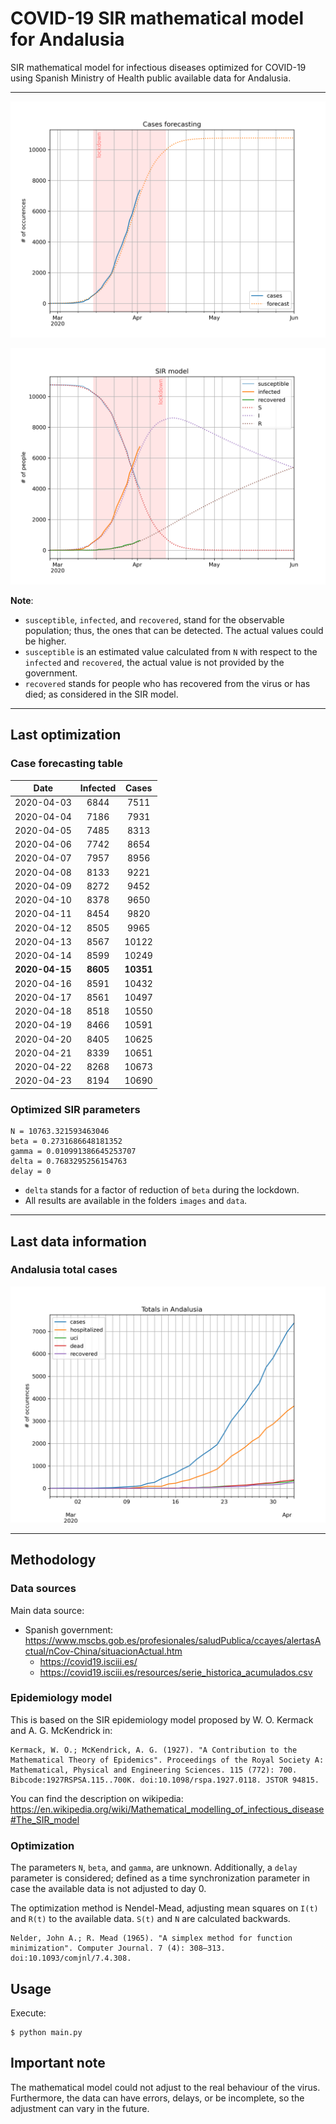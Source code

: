 # COVID-19 SIR mathematical model for Andalusia

SIR mathematical model for infectious diseases optimized for COVID-19 using Spanish Ministry of Health public available data for Andalusia.

-----

![sir-cases](https://github.com/agastalver/sir-covid-19-andalusia/raw/master/images/generated-sir-cases.png "SIR Model Cases")

![sir](https://github.com/agastalver/sir-covid-19-andalusia/raw/master/images/generated-sir.png "SIR Model")

**Note**: 

* `susceptible`, `infected`, and `recovered`, stand for the observable population; thus, the ones that can be detected. The actual values could be higher.
* `susceptible` is an estimated value calculated from `N` with respect to the `infected` and `recovered`, the actual value is not provided by the government.
* `recovered` stands for people who has recovered from the virus or has died; as considered in the SIR model.

-----

## Last optimization

### Case forecasting table

| Date           | Infected  | Cases      |
|:--------------:|:---------:|:----------:|
| 2020-04-03     | 6844      | 7511       |
| 2020-04-04     | 7186      | 7931       |
| 2020-04-05     | 7485      | 8313       |
| 2020-04-06     | 7742      | 8654       |
| 2020-04-07     | 7957      | 8956       |
| 2020-04-08     | 8133      | 9221       |
| 2020-04-09     | 8272      | 9452       |
| 2020-04-10     | 8378      | 9650       |
| 2020-04-11     | 8454      | 9820       |
| 2020-04-12     | 8505      | 9965       |
| 2020-04-13     | 8567      | 10122      |
| 2020-04-14     | 8599      | 10249      |
| **2020-04-15** | **8605**  | **10351**  |
| 2020-04-16     | 8591      | 10432      |
| 2020-04-17     | 8561      | 10497      |
| 2020-04-18     | 8518      | 10550      |
| 2020-04-19     | 8466      | 10591      |
| 2020-04-20     | 8405      | 10625      |
| 2020-04-21     | 8339      | 10651      |
| 2020-04-22     | 8268      | 10673      |
| 2020-04-23     | 8194      | 10690      |

### Optimized SIR parameters

```
N = 10763.321593463046
beta = 0.2731686648181352
gamma = 0.010991386645253707
delta = 0.7683295256154763
delay = 0
```

* `delta` stands for a factor of reduction of `beta` during the lockdown.
* All results are available in the folders `images` and `data`.

-----

## Last data information

### Andalusia total cases

![total](https://github.com/agastalver/sir-covid-19-andalusia/raw/master/images/generated-total.png "Total cases")

-----

## Methodology

### Data sources

Main data source:

* Spanish government: https://www.mscbs.gob.es/profesionales/saludPublica/ccayes/alertasActual/nCov-China/situacionActual.htm
  * https://covid19.isciii.es/
  * https://covid19.isciii.es/resources/serie_historica_acumulados.csv

### Epidemiology model

This is based on the SIR epidemiology model proposed by W. O. Kermack and A. G. McKendrick in:

```
Kermack, W. O.; McKendrick, A. G. (1927). "A Contribution to the Mathematical Theory of Epidemics". Proceedings of the Royal Society A: Mathematical, Physical and Engineering Sciences. 115 (772): 700. Bibcode:1927RSPSA.115..700K. doi:10.1098/rspa.1927.0118. JSTOR 94815.
```

You can find the description on wikipedia: https://en.wikipedia.org/wiki/Mathematical_modelling_of_infectious_disease#The_SIR_model

### Optimization

The parameters `N`, `beta`, and `gamma`, are unknown. Additionally, a `delay` parameter is considered; defined as a time synchronization parameter in case the available data is not adjusted to day 0.

The optimization method is Nendel-Mead, adjusting mean squares on `I(t)` and `R(t)` to the available data. `S(t)` and `N` are calculated backwards.

```
Nelder, John A.; R. Mead (1965). "A simplex method for function minimization". Computer Journal. 7 (4): 308–313. doi:10.1093/comjnl/7.4.308.
```

## Usage

Execute:

```
$ python main.py
```

## Important note

The mathematical model could not adjust to the real behaviour of the virus. Furthermore, the data can have errors, delays, or be incomplete, so the adjustment can vary in the future.
